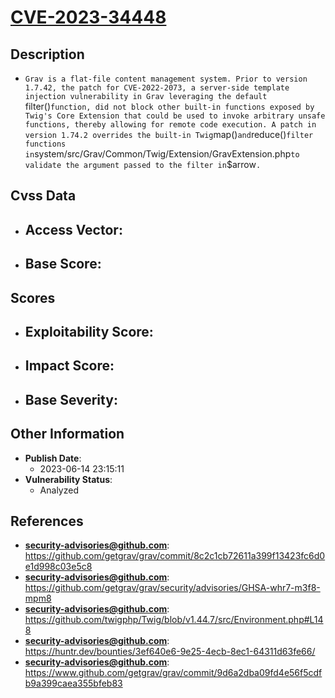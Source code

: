 
# [CVE-2023-34448](https://cve.mitre.org/cgi-bin/cvename.cgi?name=CVE-2023-34448)

## Description

- `Grav is a flat-file content management system. Prior to version 1.7.42, the patch for CVE-2022-2073, a server-side template injection vulnerability in Grav leveraging the default `filter()` function, did not block other built-in functions exposed by Twig's Core Extension that could be used to invoke arbitrary unsafe functions, thereby allowing for remote code execution. A patch in version 1.74.2 overrides the built-in Twig `map()` and `reduce()` filter functions in `system/src/Grav/Common/Twig/Extension/GravExtension.php` to validate the argument passed to the filter in `$arrow`.`

## Cvss Data

- **Access Vector**:
  - 
- **Base Score**:
  - 

## Scores

- **Exploitability Score**:
  - 
- **Impact Score**:
  - 
- **Base Severity**:
  - 

## Other Information

- **Publish Date**:
  - 2023-06-14 23:15:11
- **Vulnerability Status**:
  - Analyzed

## References

- **security-advisories@github.com**: https://github.com/getgrav/grav/commit/8c2c1cb72611a399f13423fc6d0e1d998c03e5c8
- **security-advisories@github.com**: https://github.com/getgrav/grav/security/advisories/GHSA-whr7-m3f8-mpm8
- **security-advisories@github.com**: https://github.com/twigphp/Twig/blob/v1.44.7/src/Environment.php#L148
- **security-advisories@github.com**: https://huntr.dev/bounties/3ef640e6-9e25-4ecb-8ec1-64311d63fe66/
- **security-advisories@github.com**: https://www.github.com/getgrav/grav/commit/9d6a2dba09fd4e56f5cdfb9a399caea355bfeb83
